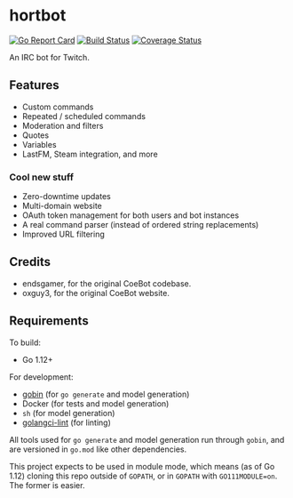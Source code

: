 # hortbot

[![Go Report Card](https://goreportcard.com/badge/github.com/hortbot/hortbot)](https://goreportcard.com/report/github.com/hortbot/hortbot) [![Build Status](https://travis-ci.com/hortbot/hortbot.svg?branch=master)](https://travis-ci.com/hortbot/hortbot) [![Coverage Status](https://coveralls.io/repos/github/hortbot/hortbot/badge.svg?branch=master)](https://coveralls.io/github/hortbot/hortbot?branch=master)

An IRC bot for Twitch.


## Features

- Custom commands
- Repeated / scheduled commands
- Moderation and filters
- Quotes
- Variables
- LastFM, Steam integration, and more


### Cool new stuff

- Zero-downtime updates
- Multi-domain website
- OAuth token management for both users and bot instances
- A real command parser (instead of ordered string replacements)
- Improved URL filtering


## Credits

- endsgamer, for the original CoeBot codebase.
- oxguy3, for the original CoeBot website.


## Requirements

To build:

- Go 1.12+

For development:

- [gobin](https://github.com/myitcv/gobin) (for `go generate` and model generation)
- Docker (for tests and model generation)
- `sh` (for model generation)
- [golangci-lint](https://github.com/golangci/golangci-lint) (for linting)

All tools used for `go generate` and model generation run through `gobin`, and
are versioned in `go.mod` like other dependencies.

This project expects to be used in module mode, which means (as of Go 1.12)
cloning this repo outside of `GOPATH`, or in `GOPATH` with `GO111MODULE=on`.
The former is easier.
